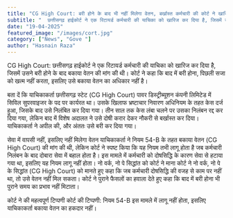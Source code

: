 ```yaml
---
title: "CG High Court: बरी होने के बाद भी नहीं मिलेगा वेतन, बर्खास्‍त कर्मचारी की कोर्ट ने खारिज की याचिका "
subtitle: "  छत्तीसगढ़ हाईकोर्ट ने एक रिटायर्ड कर्मचारी की याचिका को खारिज कर दिया है, जिसमें उसने बरी होने के बाद बकाया वेतन की मांग की थी "
date: "19-04-2025"
featured_image: "/images/cort.jpg"
category: ["News", "Gove "]
author: "Hasnain Raza"
---
```


CG High Court: छत्तीसगढ़ हाईकोर्ट ने एक रिटायर्ड कर्मचारी की याचिका को खारिज कर दिया है, जिसमें उसने बरी होने के बाद बकाया वेतन की मांग की थी। कोर्ट ने कहा कि बाद में बरी होना, पिछली सजा को खत्म नहीं करता, इसलिए उसे बकाया वेतन का अधिकार नहीं है।

बता दें कि याचिकाकर्ता छत्तीसगढ़ स्टेट (CG High Court) पावर डिस्ट्रीब्यूशन कंपनी लिमिटेड में सिविल सुपरवाइजर के पद पर कार्यरत था। उसके खिलाफ भ्रष्टाचार निवारण अधिनियम के तहत केस दर्ज हुआ, जिसके बाद उसे निलंबित कर दिया गया। तीन साल तक केस लंबा चलने पर उसका निलंबन रद्द कर दिया गया, लेकिन बाद में विशेष अदालत ने उसे दोषी करार देकर नौकरी से बर्खास्त कर दिया। याचिकाकर्ता ने अपील की, और अंततः उसे बरी कर दिया गया।

सेवा में वापसी नहीं, इसलिए नहीं मिलेगा वेतन
याचिकाकर्ता ने नियम 54-B के तहत बकाया वेतन (CG High Court) की मांग की थी, लेकिन कोर्ट ने स्पष्ट किया कि यह नियम तभी लागू होता है जब कर्मचारी निलंबन के बाद दोबारा सेवा में बहाल होता है। इस मामले में कर्मचारी को दोषसिद्धि के कारण सेवा से हटाया गया था, इसलिए यह नियम लागू नहीं होता।
नो वर्क, नो पे सिद्धांत को कोर्ट ने माना
कोर्ट ने नो वर्क, नो पे के सिद्धांत (CG High Court) को मानते हुए कहा कि जब कर्मचारी दोषसिद्धि की वजह से काम पर नहीं था, तो उसे वेतन नहीं मिल सकता। कोर्ट ने पुराने फैसलों का हवाला देते हुए कहा कि बाद में बरी होना भी पुराने समय का प्रभाव नहीं मिटाता।

कोर्ट ने की महत्‍वपूर्ण टिप्‍पणी
कोर्ट की टिप्‍पणी: नियम 54-B इस मामले में लागू नहीं होता, इसलिए याचिकाकर्ता बकाया वेतन का हकदार नहीं।
